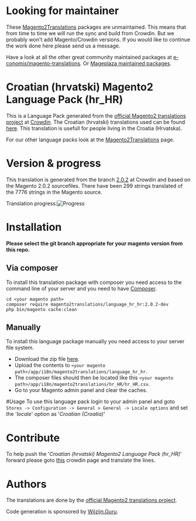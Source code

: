 # Looking for maintainer
These [Magento2Translations](http://magento2translations.github.io/) packages are unmaintained. This means that from time to time we will run the sync and build from Crowdin. But we probably won't add Magento/Crowdin versions. If you would like to continue the work done here please send us a message.

Have a look at all the other great community maintained packages at [e-conomix/magento-translations](https://github.com/e-conomix/magento-translations).
Or [Mageplaza maintained packages](https://github.com/mageplaza?q=language).

# Croatian (hrvatski) Magento2 Language Pack (hr_HR)
This is a Language Pack generated from the [official Magento2 translations project](https://crowdin.com/project/magento-2) at [Crowdin](https://crowdin.com).
The Croatian (hrvatski) translations used can be found [here](https://crowdin.com/project/magento-2/hr).
This translation is usefull for people living in the Croatia (Hrvatska).

For our other language packs look at the [Magento2Translations](http://magento2translations.github.io/) page.

# Version & progress
This translation is generated from the branch [2.0.2](https://crowdin.com/project/magento-2/hr#/2.0.2) at Crowdin and based on the Magento 2.0.2 sourcefiles.
There have been  299 strings translated of the 7776 strings in the Magento source.

Translation progress:![Progress](http://progressed.io/bar/4)

# Installation
**Please select the git branch appropriate for your magento version from this repo.**
## Via composer
To install this translation package with composer you need access to the command line of your server and you need to have [Composer](https://getcomposer.org).
```
cd <your magento path>
composer require magento2translations/language_hr_hr:2.0.2-dev
php bin/magento cache:clean
```
## Manually
To install this language package manually you need access to your server file system.
* Download the zip file [here](https://github.com/Magento2Translations/language_hr_hr/archive/2.0.2.zip).
* Upload the contents to `<your magento path>/app/i18n/magento2translations/language_hr_hr`.
* The composer files should then be located like this `<your magento path>/app/i18n/magento2translations/hr_HR/hr_HR.csv`.
* Go to your Magento admin panel and clear the caches.

#Usage
To use this language pack login to your admin panel and goto `Stores -> Configuration -> General > General -> Locale options` and set the '*locale*' option as '*Croatian (Croatia)*'

# Contribute
To help push the '*Croatian (hrvatski) Magento2 Language Pack (hr_HR)*' forward please goto [this](https://crowdin.com/project/magento-2/hr) crowdin page and translate the lines.

# Authors
The translations are done by the [official Magento2 translations project](https://crowdin.com/project/magento-2).

Code generation is sponsored by [Wijzijn.Guru](http://www.wijzijn.guru/).